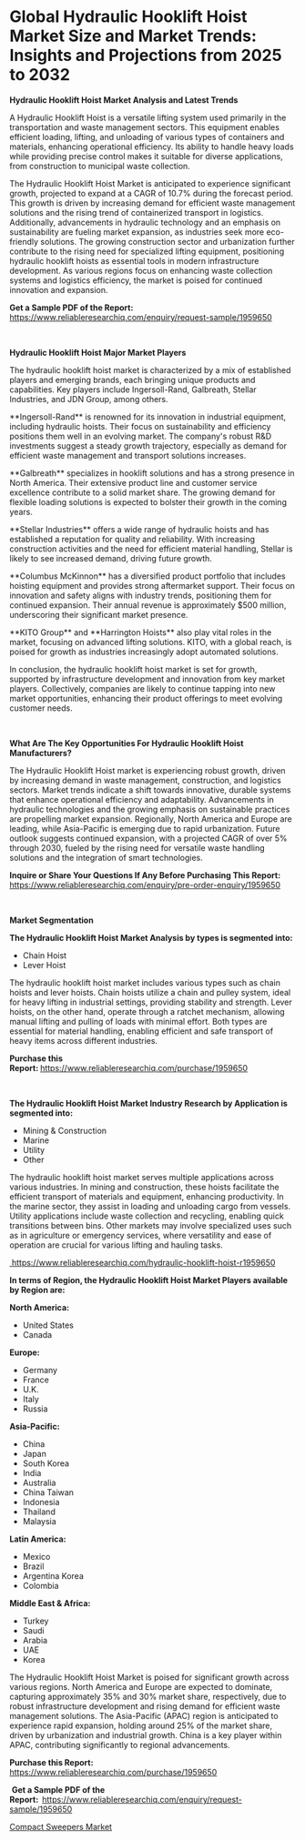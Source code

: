 <p><h1>Global Hydraulic Hooklift Hoist Market Size and Market Trends: Insights and Projections from 2025 to 2032</h1></p><p><strong>Hydraulic Hooklift Hoist Market Analysis and Latest Trends</strong></p>
<p><p>A Hydraulic Hooklift Hoist is a versatile lifting system used primarily in the transportation and waste management sectors. This equipment enables efficient loading, lifting, and unloading of various types of containers and materials, enhancing operational efficiency. Its ability to handle heavy loads while providing precise control makes it suitable for diverse applications, from construction to municipal waste collection.</p><p>The Hydraulic Hooklift Hoist Market is anticipated to experience significant growth, projected to expand at a CAGR of 10.7% during the forecast period. This growth is driven by increasing demand for efficient waste management solutions and the rising trend of containerized transport in logistics. Additionally, advancements in hydraulic technology and an emphasis on sustainability are fueling market expansion, as industries seek more eco-friendly solutions. The growing construction sector and urbanization further contribute to the rising need for specialized lifting equipment, positioning hydraulic hooklift hoists as essential tools in modern infrastructure development. As various regions focus on enhancing waste collection systems and logistics efficiency, the market is poised for continued innovation and expansion.</p></p>
<p><strong>Get a Sample PDF of the Report:&nbsp;</strong> <a href="https://www.reliableresearchiq.com/enquiry/request-sample/1959650?utm_campaign=2232&utm_medium=2&utm_source=Github&utm_content=ia&utm_term=21022025&utm_id=hydraulic-hooklift-hoist">https://www.reliableresearchiq.com/enquiry/request-sample/1959650</a></p>
<p>&nbsp;</p>
<p><strong>Hydraulic Hooklift Hoist Major Market Players</strong></p>
<p><p>The hydraulic hooklift hoist market is characterized by a mix of established players and emerging brands, each bringing unique products and capabilities. Key players include Ingersoll-Rand, Galbreath, Stellar Industries, and JDN Group, among others. </p><p>**Ingersoll-Rand** is renowned for its innovation in industrial equipment, including hydraulic hoists. Their focus on sustainability and efficiency positions them well in an evolving market. The company's robust R&D investments suggest a steady growth trajectory, especially as demand for efficient waste management and transport solutions increases.</p><p>**Galbreath** specializes in hooklift solutions and has a strong presence in North America. Their extensive product line and customer service excellence contribute to a solid market share. The growing demand for flexible loading solutions is expected to bolster their growth in the coming years.</p><p>**Stellar Industries** offers a wide range of hydraulic hoists and has established a reputation for quality and reliability. With increasing construction activities and the need for efficient material handling, Stellar is likely to see increased demand, driving future growth.</p><p>**Columbus McKinnon** has a diversified product portfolio that includes hoisting equipment and provides strong aftermarket support. Their focus on innovation and safety aligns with industry trends, positioning them for continued expansion. Their annual revenue is approximately $500 million, underscoring their significant market presence.</p><p>**KITO Group** and **Harrington Hoists** also play vital roles in the market, focusing on advanced lifting solutions. KITO, with a global reach, is poised for growth as industries increasingly adopt automated solutions.</p><p>In conclusion, the hydraulic hooklift hoist market is set for growth, supported by infrastructure development and innovation from key market players. Collectively, companies are likely to continue tapping into new market opportunities, enhancing their product offerings to meet evolving customer needs.</p></p>
<p>&nbsp;</p>
<p><strong>What Are The Key Opportunities For Hydraulic Hooklift Hoist Manufacturers?</strong></p>
<p><p>The Hydraulic Hooklift Hoist market is experiencing robust growth, driven by increasing demand in waste management, construction, and logistics sectors. Market trends indicate a shift towards innovative, durable systems that enhance operational efficiency and adaptability. Advancements in hydraulic technologies and the growing emphasis on sustainable practices are propelling market expansion. Regionally, North America and Europe are leading, while Asia-Pacific is emerging due to rapid urbanization. Future outlook suggests continued expansion, with a projected CAGR of over 5% through 2030, fueled by the rising need for versatile waste handling solutions and the integration of smart technologies.</p></p>
<p><strong>Inquire or Share Your Questions If Any Before Purchasing This Report:</strong> <a href="https://www.reliableresearchiq.com/enquiry/pre-order-enquiry/1959650?utm_campaign=2232&utm_medium=2&utm_source=Github&utm_content=ia&utm_term=21022025&utm_id=hydraulic-hooklift-hoist">https://www.reliableresearchiq.com/enquiry/pre-order-enquiry/1959650</a></p>
<p>&nbsp;</p>
<p><strong>Market Segmentation</strong></p>
<p><strong>The Hydraulic Hooklift Hoist Market Analysis by types is segmented into:</strong></p>
<p><ul><li>Chain Hoist</li><li>Lever Hoist</li></ul></p>
<p><p>The hydraulic hooklift hoist market includes various types such as chain hoists and lever hoists. Chain hoists utilize a chain and pulley system, ideal for heavy lifting in industrial settings, providing stability and strength. Lever hoists, on the other hand, operate through a ratchet mechanism, allowing manual lifting and pulling of loads with minimal effort. Both types are essential for material handling, enabling efficient and safe transport of heavy items across different industries.</p></p>
<p><strong>Purchase this Report:&nbsp;</strong><a href="https://www.reliableresearchiq.com/purchase/1959650?utm_campaign=2232&utm_medium=2&utm_source=Github&utm_content=ia&utm_term=21022025&utm_id=hydraulic-hooklift-hoist">https://www.reliableresearchiq.com/purchase/1959650</a></p>
<p>&nbsp;</p>
<p><strong>The Hydraulic Hooklift Hoist Market Industry Research by Application is segmented into:</strong></p>
<p><ul><li>Mining & Construction</li><li>Marine</li><li>Utility</li><li>Other</li></ul></p>
<p><p>The hydraulic hooklift hoist market serves multiple applications across various industries. In mining and construction, these hoists facilitate the efficient transport of materials and equipment, enhancing productivity. In the marine sector, they assist in loading and unloading cargo from vessels. Utility applications include waste collection and recycling, enabling quick transitions between bins. Other markets may involve specialized uses such as in agriculture or emergency services, where versatility and ease of operation are crucial for various lifting and hauling tasks.</p></p>
<p><a href="https://www.reliableresearchiq.com/hydraulic-hooklift-hoist-r1959650?utm_campaign=2232&utm_medium=2&utm_source=Github&utm_content=ia&utm_term=21022025&utm_id=hydraulic-hooklift-hoist">&nbsp;https://www.reliableresearchiq.com/hydraulic-hooklift-hoist-r1959650</a></p>
<p><strong>In terms of Region, the Hydraulic Hooklift Hoist Market Players available by Region are:</strong></p>
<p>
    <p> <strong> North America: </strong>
        <ul>
            <li>United States</li>
            <li>Canada</li>
        </ul>
        </p> 
    <p> <strong> Europe: </strong>
        <ul>
            <li>Germany</li>
            <li>France</li>
            <li>U.K.</li>
            <li>Italy</li>
            <li>Russia</li>
        </ul>
        </p> 
    <p> <strong> Asia-Pacific: </strong>
        <ul>
            <li>China</li>
            <li>Japan</li>
            <li>South Korea</li>
            <li>India</li>
            <li>Australia</li>
            <li>China Taiwan</li>
            <li>Indonesia</li>
            <li>Thailand</li>
            <li>Malaysia</li>
        </ul>
        </p> 
    <p> <strong> Latin America: </strong>
        <ul>
            <li>Mexico</li>
            <li>Brazil</li>
            <li>Argentina Korea</li>
            <li>Colombia</li>
        </ul>
        </p> 
    <p> <strong> Middle East & Africa: </strong>
        <ul>
            <li>Turkey</li>
            <li>Saudi</li>
            <li>Arabia</li>
            <li>UAE</li>
            <li>Korea</li>
        </ul>
    </p>
    </p>
<p><p>The Hydraulic Hooklift Hoist Market is poised for significant growth across various regions. North America and Europe are expected to dominate, capturing approximately 35% and 30% market share, respectively, due to robust infrastructure development and rising demand for efficient waste management solutions. The Asia-Pacific (APAC) region is anticipated to experience rapid expansion, holding around 25% of the market share, driven by urbanization and industrial growth. China is a key player within APAC, contributing significantly to regional advancements.</p></p>
<p><strong>Purchase this Report: </strong><a href="https://www.reliableresearchiq.com/purchase/1959650?utm_campaign=2232&utm_medium=2&utm_source=Github&utm_content=ia&utm_term=21022025&utm_id=hydraulic-hooklift-hoist">https://www.reliableresearchiq.com/purchase/1959650</a></p>
<p>&nbsp;<strong>Get a Sample PDF of the Report:&nbsp;&nbsp;</strong><a href="https://www.reliableresearchiq.com/enquiry/request-sample/1959650?utm_campaign=2232&utm_medium=2&utm_source=Github&utm_content=ia&utm_term=21022025&utm_id=hydraulic-hooklift-hoist">https://www.reliableresearchiq.com/enquiry/request-sample/1959650</a></p>
<p><strong></strong></p>
<p><p><a href="https://github.com/janraimondo83/Market-Research-Report-List-1/blob/main/compact-sweepers-market.md?utm_campaign=2232&utm_medium=2&utm_source=Github&utm_content=ia&utm_term=21022025&utm_id=hydraulic-hooklift-hoist">Compact Sweepers Market</a></p></p>